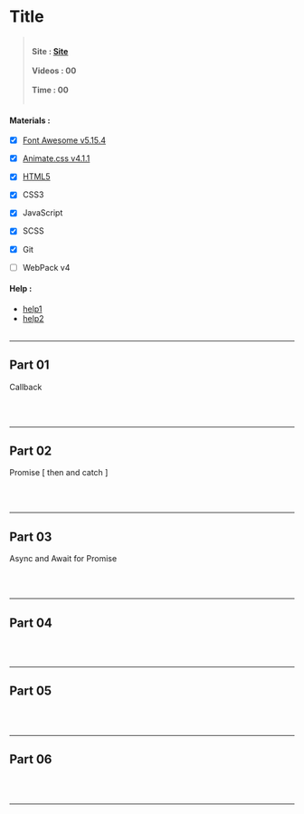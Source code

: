 
# **Title**

> <br> **Site :  [Site](http://microsoft.com/ "Site")**
<br> <br> **Videos : 00**
<br> <br> **Time : 00** 
<br> <br>


#### **Materials :**
- [x] [Font Awesome v5.15.4](https://fontawesome.com/ "fontawesome.com")
- [x] [Animate.css v4.1.1](https://animate.style/ "animate.style")
- [x] [HTML5](https://www.w3schools.com/html/html5_semantic_elements.asp "HTML5 Semantic Elements")
- [x] CSS3
- [x] JavaScript
- [x] SCSS
- [x] Git
- [ ] WebPack v4 


#### **Help :**
* [help1](http://microsoft.com/ "help1")
* [help2](http://microsoft.com/ "help2")
<br><br>



---
## Part 01
Callback

<br><br>

---
## Part 02
 Promise [ then and catch ]

<br><br>

---
## Part 03
Async and Await for Promise

<br><br>

---
## Part 04


<br><br>

---
## Part 05


<br><br>

---
## Part 06


<br><br>

---